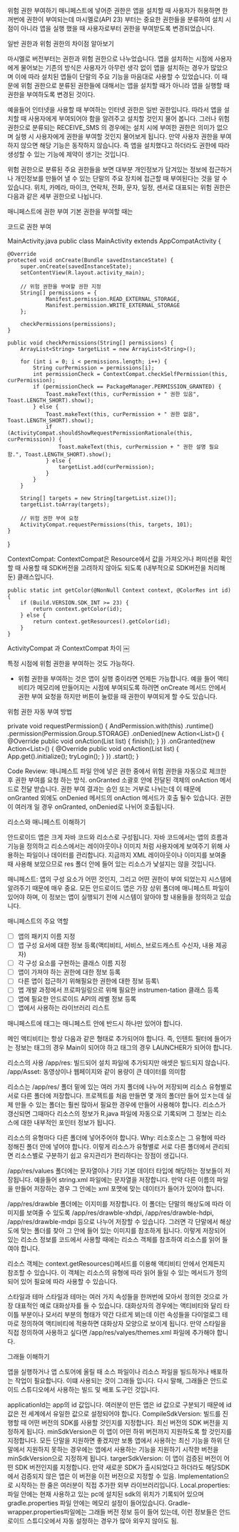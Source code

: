 위험 권한 부여하기
매니페스트에 넣어준 권한은 앱을 설치할 때 사용자가 허용하면 한꺼번에 권한이 부여되는데 마시멜로(API 23) 부터는 
중요한 권한들을 분류하여 설치 시점이 아니라 앱을 실행 했을 때 사용자로부터 권한을 부여받도록 변경되었습니다.

일반 권한과 위험 권한의 차이점 알아보기

마시멜로 버전부터는 권한과 위험 권한으로 나누었습니다.
앱을 설치하는 시점에 사용자에게 물어보는 기존의 방식은 사용자가 아무런 생각 없이 앱을 설치하는 경우가 많았으며 이에 따라
설치된 앱들이 단말의 주요 기능을 마음대로 사용할 수 있었습니다. 이 때문에 위험 권한으로 분류된 권한들에 대해서는 앱을 설치할 때가 아니라 앱을 실행할 때 권한을 부여하도록 변경된 것이다.

예을들어 인터넷을 사용할 때 부여하는 인터넷 권한은 일반 권한입니다. 따라서 앱을 설치할 때 사용자에게 부여되어야 함을 알려주고 설치할 것인지 물어 봅니다. 그러나 위험 권한으로 분류되는 RECEIVE_SMS 의 경우에는 설치 시에 부여한 권한은 의미가 없으며 실행 시 사용자에게 권한을 부여할 것인지 물어보게 됩니다. 만약 사용자 권한을 부여 하지 않으면 해당 기능은 동작하지 않습니다.
즉 앱을 설치했다고 하더라도 권한에 따라 생성할 수 있는 기능에 제약이 생기는 것입니다.

위험 권한으로 분류된 주요 권한들을 보면 대부분 개인정보가 담겨있는 정보에 접근하거나 개인정보를 만들어 낼 수 있는 단말의 주요 장치에 접근할 때 부여된다는 것을 알 수 있습니다. 위치, 카메라, 마이크, 연락처, 전화, 문자, 일정, 센서로 대표되는 위험 권한은 다음과 같은 세부 권한으로 나뉩니다.

매니페스트에 권한 부여
기본 권한을 부여할 때는 <user-permission>

코드로 권한 부여

MainActivity.java
public class MainActivity extends AppCompatActivity {

    @Override
    protected void onCreate(Bundle savedInstanceState) {
        super.onCreate(savedInstanceState);
        setContentView(R.layout.activity_main);
        
        // 위험 권한을 부여할 권한 지정
        String[] permissions = {
                Manifest.permission.READ_EXTERNAL_STORAGE,
                Manifest.permission.WRITE_EXTERNAL_STORAGE
        };
        
        checkPermissions(permissions);
    }
    
    public void checkPermissions(String[] permissions) {
        ArrayList<String> targetList = new ArrayList<String>();
        
        for (int i = 0; i < permissions.length; i++) {
            String curPermission = permissions[i];
            int permissionCheck = ContextCompat.checkSelfPermission(this, curPermission);
            if (permissionCheck == PackageManager.PERMISSION_GRANTED) {
                Toast.makeText(this, curPermission + " 권한 있음", Toast.LENGTH_SHORT).show();
            } else {
                Toast.makeText(this, curPermission + " 권한 없음", Toast.LENGTH_SHORT).show();
                if (ActivityCompat.shouldShowRequestPermissionRationale(this, curPermission)) {
                    Toast.makeText(this, curPermission + " 권한 설명 필요함.", Toast.LENGTH_SHORT).show();
                } else {
                    targetList.add(curPermission);
                }
            }
        }
        
        String[] targets = new String[targetList.size()];
        targetList.toArray(targets);
        
        // 위험 권한 부여 요청
        ActivityCompat.requestPermissions(this, targets, 101);
    }
}

ContextCompat: ContextCompat은 Resource에서 값을 가져오거나 퍼미션을 확인할 때 사용할 때 SDK버전을 고려하지 않아도 되도록 (내부적으로 SDK버전을 처리해둔) 클래스입니다. 

    public static int getColor(@NonNull Context context, @ColorRes int id) {
        if (Build.VERSION.SDK_INT >= 23) {
            return context.getColor(id);
        } else {
            return context.getResources().getColor(id);
        }
    }

ActivityCompat 과 ContextCompat 차이
￼

특정 시점에 위험 권한을 부여하는 것도 가능하다.
- 위험 권한을 부여하는 것은 앱이 실행 중이라면 언제든 가능합니다. 예을 들어 액티비티가 메모리에 만들어지는 시점에 부여되도록 하려면 onCreate 메서드 안에서 권한 부여 요청을 하지만 버튼이 눌렀을 때 권한이 부여되게 할 수도 있습니다.

위험 권한 자동 부여 방법

private void requestPermission() {
  AndPermission.with(this)
      .runtime()
      .permission(Permission.Group.STORAGE)
      .onDenied(new Action<List<String>>() {
        @Override
        public void onAction(List<String> list) {
          finish();
        }
      })
      .onGranted(new Action<List<String>>() {
        @Override
        public void onAction(List<String> list) {
          App.get().initialize();
          tryLogin();
        }
      })
      .start();
}

Code Review: 매니페스트 파일 안에 넣은 권한 중에서 위험 권한을 자동으로 체크한 후 권한 부여를 요청 하는 방식.
onGranted 소괄호 안에 전달된 객체의 onAction 메서드로 전달 받습니다. 권한 부여 결과는 승인 또는 거부로 나뉘는데 이 때문에 onGranted 외에도 onDenied 메서드의 onAction 메서드가 호출 될수 있습니다.
권한이 여러개 일 경우 onGranted, onDenied로 나뉘어 호출됩니다.

리소스와 매니페스트 이해하기

안드로이드 앱은 크게 자바 코드와 리소스로 구성됩니다. 자바 코드에서는 앱의 흐름과 기능을 정의하고 리소스에서는 레이아웃이나 이미지 처럼 사용자에게 보여주기 위해 사용하는 파일이나 데이터를 관리합니다.
지금까지 XML 레이아웃이나 이미지를 보여줄 때 사용해 보았으므로 res 폴더 안에 들어 있는 리소스가 낯설지는 않을 것입니다.

매니페스트: 앱의 구성 요소가 어떤 것인지, 그리고 어떤 권한이 부여 되었는지 시스템에 알려주기 때문에 매우 중요.
모든 안드로이드 앱은 가장 상위 폴더에 매니페스트 파일이 있어야 하며, 이 정보는 앱이 실행되기 전에 시스템이 알아야 할 내용들을 정의하고 있습니다. 

매니페스트의 주요 역할
- [ ] 앱의 패키지 이름 지정
- [ ] 앱 구성 요서에 대한 정보 등록(액티비티, 서비스, 브로드캐스트 수신자, 내용 제공자)
- [ ] 각 구성 요소를 구현하는 클래스 이름 지정
- [ ] 앱이 가져야 하는 권한에 대한 정보 등록
- [ ] 다른 앱이 접근하기 위해필요한 권한에 대한 정보 등록\
- [ ] 앱 개발 과정에서 프로파일링으르 위해 필요한 instrumen-tation 클래스 등록
- [ ] 앱에 필요한 안드로이드 API의 레벨 정보 등록
- [ ] 앱에서 사용하는 라이브러리 리스트

매니페스트에 <Application> 태그는 매니페스트 안에 반드시 하나만 있어야 합니다.

메인 액티비티는 항상 다음과 같은 형태로 추가되어야 합니다. 즉, 인텐트 필터에 들어가는 정보는<action>
태그의 경우 Main이 되어야 하고 <categoty> 태그의  경우 LAUNCHER가 되어야  합니다.

 리소스의 사용
/app/res:  빌드되어 설치 파일에 추가되지만 애셋은 빌드되지 않습니다.
/app/Asset: 동영상이나 웹페이지와 같이 용량이 큰 데이터를 의미함


리소스는 /app/res/ 폴더 밑에 있는 여러 가지 폴더에 나누어 저장되며 리소스 유형별로 서로 다른 폴더에 저장합니다. 프로젝트를 처음 만들면 몇 개의 폴더만 들어 있ㅈ는데 실제 만들 수 있는 폴더는 훨씬 많아서 필요한 경우에 만들어 사용해야 합니다. 리소스가 갱신되면 그때마다 리소스의 정보가 R.java 파일에 자동으로 기록되며 그 정보는 리소스에 대한 내부적인 포인터 정보가 됩니다.

리소스의 유형마다 다른 폴더에 넣어주어야 합니다.
Why: 리소호스는 그 유형에 따라 정해진 폴더 안에 넣어야 합니다. 이렇게 리소스가 유형별로 서로 다른 폴더에서 관리되면 리소스별로 구분하기 쉽고 유지관리가 편리하다는 장점이 생깁니다.

/app/res/values 폴더에는 문자열이나 기타 기본 데이터 타입에 해당하는 정보들이 저장됩니다. 
예을들어 string.xml 파일에는 문자열을 저장합니다. 만약 다른 이름의 파일을 만들어 저장하는 경우 그 안에는 xml 포맷에 맞는 데이터가 들어가 있어야 합니다.

/app/res/drawble 폴더에는 이지미를 저장합니다. 이 폴더는 단말의 해상도에 따라 이미지를 보여줄 수 있도록 
/app/res/drawble-xhdpi, /app/res/drawble-hdpi, /app/res/drawble-mdpi 등으로 나누어 저장할 수 있습니다. 그러면 각 단말에서 해상도에 맞는 폴더를 찾아 그 안에 들어 있는 이미지를 참조하게 됩니다. 이렇게 저장되어 있는 리소스 정보를 코드에서 사용할 때에는 리소스 객체를 참조하여 리소스를 읽어 들여야 합니다.

리소스 객체는 context.getResources()메서드를 이용해 액티비티 안에서 언제든지 참조할 수 있습니다.  이 객체는 리소스의 유형에 따라 읽어 들일 수 있는 메서드가 정의 되어 있어 필요에 따라 사용할 수 있습니다. 

스타일과 테마
스타일과 테마는 여러 가지 속성들을 한꺼번에 모아서 정의한 것으로 가장 대표적인 예로 대화상자를 들 수 있습니다.
대화상자의 경우에는 액티비티와 달리 타이틀 부분이나 모서리 부분의 형태가 약간 다르게 뵈는데 이런 속성들을 다이얼로그 테마로 정의하여 액티비티에 적용하면 대화상자 모양으로 보이게 됩니다. 만약 스타일을 직접 정의하여 사용하고 싶다면 /app/res/valyes/themes.xml 파일에 추가해야 합니다.

그래들 이해하기

앱을 실행하거나 앱 스토어에 올릴 때 소스 파일이나 리소스 파일을 빌드하거나 배포하는 작업이 필요합니다. 이떄 사용되는 것이 그래들 입니다. 다시 말해, 그래들은 안드로이드 스튜디오에서 사용하는 빌드 및 배포 도구인 것입니다.

applicationId는 app의 id 값입니다. 여러분이 만든 앱은 id 값으로 구분되기 때문에 id 값은 전 세계에서 유일한 값으로 설정되어야 합니다.
CompileSdkVersion: 빌드를 진행할 때 어떤 버전의 SDK를 사용할 것인지를 지정합니다. 최신 버전의 SDK 버전을 지정하게 됩니다.
minSdkVersion은 이 앱이 어떤 하위 버전까지 지원하도록 할 것인지를 지정합니다. 모든 단말을 지원하면 좋겠지만 보통 앱에서 사용하는 최신 기능을 하위 단말에서 지원하지 못하는 경우에는 앱에서 사용하는 기능을 지원하기 시작한 버전을 minSdkVersion으로 지정하게 됩니다.
targerSdkVersion: 이 앱이 검증된 버전이 어떤 SDK 버전인지를 지정합니다. 만약 새로운 SDK가 출시되었다고 하더라도 해당SDK에서 검증되지 않은 앱은 이 버전을 이전 버전으로 지정할 수 있음.
Implementation으로 시작하는 한 줄은 여러분이 직접 추가한 외부 라이브러리입니다.
Local.properties: 파일 안에는 현재 사용하고 있는 pc에 설치된 sdk의 위치가 기록되어 있으며 gradle.properties 파일 안에는 메모리 설정이 들어있습니다. 
Gradle-wrapper.properties파일에는 그래들 버전 정보 등이 들어 있는데, 이런 정보들은 안드로이드 스튜디오에서 자동 설정하는 경우가 많아 외우지 않아도 됨.
